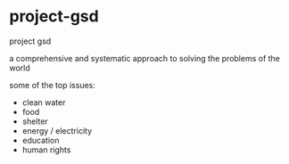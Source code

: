 # project-gsd
project gsd


a comprehensive and systematic approach to solving the problems of the world

some of the top issues:
* clean water
* food
* shelter
* energy / electricity
* education
* human rights
